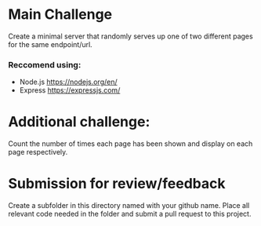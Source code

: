 # Main Challenge 

Create a minimal server that randomly serves up one of two different pages for the same endpoint/url.

### Reccomend using:
* Node.js https://nodejs.org/en/
* Express https://expressjs.com/


# Additional challenge:

Count the number of times each page has been shown and display on each page respectively.

# Submission for review/feedback

Create a subfolder in this directory named with your github name. Place all relevant code needed in the folder and submit a pull request to this project.
